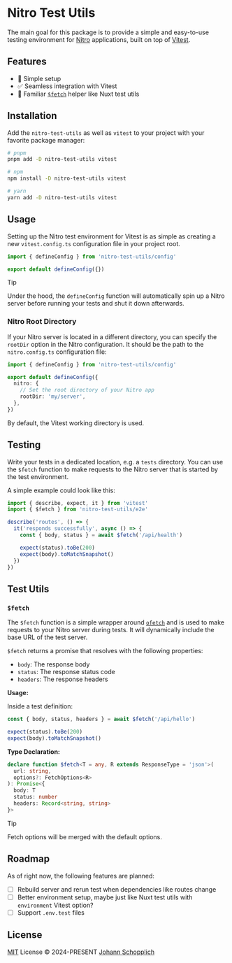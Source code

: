 # Nitro Test Utils

The main goal for this package is to provide a simple and easy-to-use testing environment for [Nitro](https://nitro.unjs.io) applications, built on top of [Vitest](https://vitest.dev).

## Features

- 🚀 Simple setup
- ✅ Seamless integration with Vitest
- 📡 Familiar [`$fetch`](#fetch) helper like Nuxt test utils

## Installation

Add the `nitro-test-utils` as well as `vitest` to your project with your favorite package manager:

```bash
# pnpm
pnpm add -D nitro-test-utils vitest

# npm
npm install -D nitro-test-utils vitest

# yarn
yarn add -D nitro-test-utils vitest
```

## Usage

Setting up the Nitro test environment for Vitest is as simple as creating a new `vitest.config.ts` configuration file in your project root.

```ts
import { defineConfig } from 'nitro-test-utils/config'

export default defineConfig({})
```

> [!TIP]
> Under the hood, the `defineConfig` function will automatically spin up a Nitro server before running your tests and shut it down afterwards.

### Nitro Root Directory

If your Nitro server is located in a different directory, you can specify the `rootDir` option in the Nitro configuration. It should be the path to the `nitro.config.ts` configuration file:

```ts
import { defineConfig } from 'nitro-test-utils/config'

export default defineConfig({
  nitro: {
    // Set the root directory of your Nitro app
    rootDir: 'my/server',
  },
})
```

By default, the Vitest working directory is used.

## Testing

Write your tests in a dedicated location, e.g. a `tests` directory. You can use the `$fetch` function to make requests to the Nitro server that is started by the test environment.

A simple example could look like this:

```ts
import { describe, expect, it } from 'vitest'
import { $fetch } from 'nitro-test-utils/e2e'

describe('routes', () => {
  it('responds successfully', async () => {
    const { body, status } = await $fetch('/api/health')

    expect(status).toBe(200)
    expect(body).toMatchSnapshot()
  })
})
```

## Test Utils

### `$fetch`

The `$fetch` function is a simple wrapper around [`ofetch`](https://github.com/unjs/ofetch) and is used to make requests to your Nitro server during tests. It will dynamically include the base URL of the test server.

`$fetch` returns a promise that resolves with the following properties:

- `body`: The response body
- `status`: The response status code
- `headers`: The response headers

**Usage:**

Inside a test definition:

```ts
const { body, status, headers } = await $fetch('/api/hello')

expect(status).toBe(200)
expect(body).toMatchSnapshot()
```

**Type Declaration:**

```ts
declare function $fetch<T = any, R extends ResponseType = 'json'>(
  url: string,
  options?: FetchOptions<R>
): Promise<{
  body: T
  status: number
  headers: Record<string, string>
}>
```

> [!TIP]
> Fetch options will be merged with the default options.

## Roadmap

As of right now, the following features are planned:

- [ ] Rebuild server and rerun test when dependencies like routes change
- [ ] Better environment setup, maybe just like Nuxt test utils with `environment` Vitest option?
- [ ] Support `.env.test` files

## License

[MIT](./LICENSE) License © 2024-PRESENT [Johann Schopplich](https://github.com/johannschopplich)
